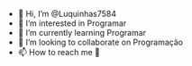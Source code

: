 - 👋 Hi, I’m @Luquinhas7584
- 👀 I’m interested in Programar
- 🌱 I’m currently learning Programar
- 💞️ I’m looking to collaborate on Programação
- 📫 How to reach me 🤷

<!---
Luquinhas7584/Luquinhas7584 is a ✨ special ✨ repository because its `README.md` (this file) appears on your GitHub profile.
You can click the Preview link to take a look at your changes.
--->
